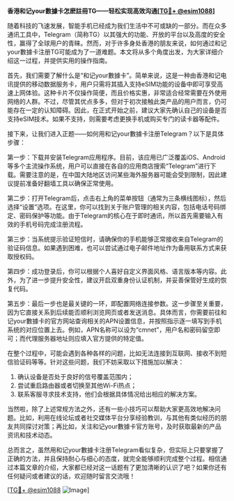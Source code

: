 **香港和记your數據卡怎麽註冊TG——轻松实现高效沟通[[TG💪+ @esim1088](https://t.me/s/esim1088)]**

随着科技的飞速发展，智能手机已经成为我们生活中不可或缺的一部分。而在众多通讯工具中，Telegram（简称TG）以其强大的功能、开放的平台以及高度的安全性，赢得了全球用户的青睐。然而，对于许多身处香港的朋友来说，如何通过和记your數據卡注册TG可能成为了一道难题。本文将从多个角度出发，为大家详细介绍这一过程，并提供实用的操作指南。

首先，我们需要了解什么是“和记your數據卡”。简单来说，这是一种由香港和记电讯提供的移动数据服务卡，用户只需将其插入支持eSIM功能的设备中即可享受高速上网体验。这种卡片不仅操作简便，而且价格实惠，非常适合经常需要在外使用网络的人群。不过，尽管其优点多多，但对于初次接触此类产品的用户而言，仍可能存在一定的认知障碍。因此，在正式开始之前，建议大家先确认自己的设备是否支持eSIM技术。如果不支持，则需要考虑更换手机或购买专门的读卡器等配件。

接下来，让我们进入正题——如何用和记your數據卡注册Telegram？以下是具体步骤：

第一步：下载并安装Telegram应用程序。目前，该应用已广泛覆盖iOS、Android等多个主流操作系统，用户可以直接在各自的应用商店搜索“Telegram”进行下载。需要注意的是，在中国大陆地区访问某些海外服务器可能会受到限制，因此建议提前准备好翻墙工具以确保正常使用。

第二步：打开Telegram后，点击右上角的菜单按钮（通常为三条横线图标），然后选择“设置”选项。在这里，你可以找到关于账户管理的相关内容，包括电话号码绑定、密码保护等功能。由于Telegram的核心在于即时通讯，所以首先需要输入有效的手机号码完成注册流程。

第三步：当系统提示验证短信时，请确保你的手机能够正常接收来自Telegram的验证码信息。如果遇到困难，也可以尝试通过电子邮件地址作为备用联系方式来获取授权码。

第四步：成功登录后，你可以根据个人喜好自定义界面风格、语言版本等内容。此外，为了进一步提升安全性，建议开启双重身份认证机制，并妥善保管好生成的恢复代码。

第五步：最后一步也是最关键的一环，即配置网络连接参数。这一步骤至关重要，因为它直接关系到后续能否顺利浏览网页或者发送消息。具体而言，你需要前往和记your數據卡的官方网站查询相关的APN设置信息，并按照指示逐一填写到手机系统的对应位置上去。例如，APN名称可以设为“cmnet”，用户名和密码留空即可；而代理服务器地址则应填入官方提供的特定值。

在整个过程中，可能会遇到各种各样的问题，比如无法连接到互联网、接收不到短信验证码等等。针对这些问题，我们不妨采取以下措施加以解决：

1. 确认设备是否处于良好的信号覆盖范围内；
2. 尝试重启路由器或者切换至其他Wi-Fi热点；
3. 联系客服寻求技术支持，他们会根据具体情况给出相应的解决方案。

当然啦，除了上述常规方法之外，还有一些小技巧可以帮助大家更高效地解决问题。比如，利用在线论坛或者社交媒体平台分享经验教训，与其他有类似经历的朋友共同探讨对策；再比如，关注和记your數據卡官方账号，及时获取最新的产品资讯和技术动态。

总而言之，虽然用和记your數據卡注册Telegram看似复杂，但实际上只要掌握了正确的方法，并且保持耐心与细心的态度，就完全能够顺利完成整个过程。相信通过本篇文章的介绍，大家都已经对这一话题有了更加清晰的认识了吧？如果你还有任何疑问或者建议的话，欢迎随时留言交流哦！

[[TG💪+ @esim1088](https://t.me/s/esim1088) ![Image](https://i.postimg.cc/4NQfJmqS/Snipaste-2025-05-13-00-14-12.png)]